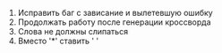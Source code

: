 1. Исправить баг с зависание и вылетевшую ошибку
2. Продолжать работу после генерации кроссворда
3. Слова не должны слипаться
4. Вместо '*' ставить ' '
